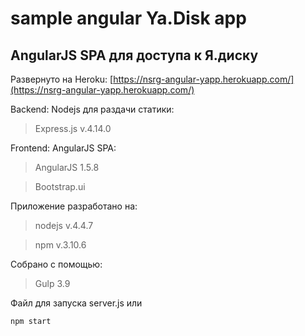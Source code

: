 # sample angular Ya.Disk app
## AngularJS SPA для доступа к Я.диску

Развернуто на Heroku:
[https://nsrg-angular-yapp.herokuapp.com/](https://nsrg-angular-yapp.herokuapp.com/)

Backend: Nodejs для раздачи статики:
> Express.js v.4.14.0

Frontend: AngularJS SPA:
> AngularJS 1.5.8

> Bootstrap.ui

Приложение разработано на:

> nodejs v.4.4.7

> npm v.3.10.6

Собрано с помощью:

> Gulp 3.9


Файл для запуска server.js или
```
npm start
```
